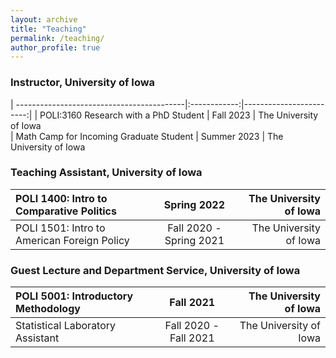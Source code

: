 ```yaml
---
layout: archive
title: "Teaching"
permalink: /teaching/
author_profile: true
---
```


### Instructor, University of Iowa

| ------------------------------------------|:------------:|------------------------:|
| POLI:3160 Research with a PhD Student    | Fall 2023    | The University of Iowa  
| Math Camp for Incoming Graduate Student  | Summer 2023  | The University of Iowa  

### Teaching Assistant, University of Iowa
| POLI 1400: Intro to Comparative Politics     | Spring 2022               | The University of Iowa    |
|:---------------------------------------------|:-------------------------:|--------------------------:|
| POLI 1501: Intro to American Foreign Policy  | Fall 2020 - Spring 2021   | The University of Iowa    |

### Guest Lecture and Department Service, University of Iowa
| POLI 5001: Introductory Methodology  | Fall 2021               | The University of Iowa  |
|:-------------------------------------|:-----------------------:|------------------------:|
| Statistical Laboratory Assistant     | Fall 2020 - Fall 2021   | The University of Iowa  |

